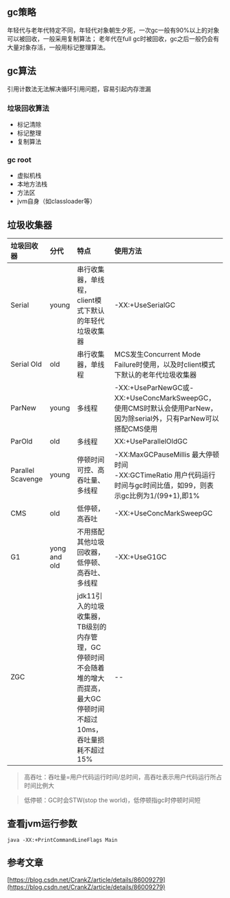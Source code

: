 ## gc策略
年轻代与老年代特定不同，年轻代对象朝生夕死，一次gc一般有90%以上的对象可以被回收，一般采用复制算法；
老年代在full gc时被回收，gc之后一般仍会有大量对象存活，一般用标记整理算法。
## gc算法
引用计数法无法解决循环引用问题，容易引起内存泄漏

### 垃圾回收算法
- 标记清除
- 标记整理
- 复制算法

### gc root
- 虚拟机栈
- 本地方法栈
- 方法区
- jvm自身（如classloader等）

## 垃圾收集器

|垃圾回收器|分代|特点|使用方法|
|:--------|:---|:---|:------|
|Serial|young|串行收集器，单线程，client模式下默认的年轻代垃圾收集器|-XX:+UseSerialGC |
|Serial Old|old|串行收集器，单线程|MCS发生Concurrent Mode Failure时使用，以及时client模式下默认的老年代垃圾收集器|
|ParNew|young|多线程|-XX:+UseParNewGC或-XX:+UseConcMarkSweepGC，使用CMS时默认会使用ParNew，因为除serial外，只有ParNew可以搭配CMS使用|
|ParOld|old|多线程|XX:+UseParallelOldGC|
|Parallel Scavenge|young|停顿时间可控、高吞吐量、多线程|-XX:MaxGCPauseMillis 最大停顿时间<br/>-XX:GCTimeRatio 用户代码运行时间与gc时间比值，如99，则表示gc比例为1/(99+1),即1%|
|CMS|old|低停顿，高吞吐|-XX:+UseConcMarkSweepGC|
|G1|yong and old|不用搭配其他垃圾回收器，低停顿、高吞吐、多线程|-XX:+UseG1GC|
|ZGC||jdk11引入的垃圾收集器，TB级别的内存管理，GC停顿时间不会随着堆的增大而提高，最大GC停顿时间不超过10ms，吞吐量损耗不超过15%|--|


> 高吞吐：吞吐量=用户代码运行时间/总时间，高吞吐表示用户代码运行所占时间比例大

> 低停顿：GC时会STW(stop the world)，低停顿指gc时停顿时间短

## 查看jvm运行参数
```shell
java -XX:+PrintCommandLineFlags Main
```

## 参考文章
[https://blog.csdn.net/CrankZ/article/details/86009279](https://blog.csdn.net/CrankZ/article/details/86009279)